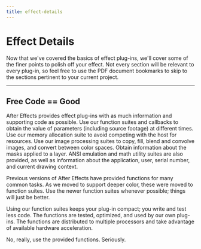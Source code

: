 ```yaml
---
title: effect-details
---
```

# Effect Details

Now that we've covered the basics of effect plug-ins, we'll cover some of the finer points to polish off your effect. Not every section will be relevant to every plug-in, so feel free to use the PDF document bookmarks to skip to the sections pertinent to your current project.

---

## Free Code == Good

After Effects provides effect plug-ins with as much information and supporting code as possible. Use our function suites and callbacks to obtain the value of parameters (including source footage) at different times. Use our memory allocation suite to avoid competing with the host for resources. Use our image processing suites to copy, fill, blend and convolve images, and convert between color spaces. Obtain information about the masks applied to a layer. ANSI emulation and math utility suites are also provided, as well as information about the application, user, serial number, and current drawing context.

Previous versions of After Effects have provided functions for many common tasks. As we moved to support deeper color, these were moved to function suites. Use the newer function suites whenever possible; things will just be better.

Using our function suites keeps your plug-in compact; you write and test less code. The functions are tested, optimized, and used by our own plug-ins. The functions are distributed to multiple processors and take advantage of available hardware acceleration.

No, really, use the provided functions. Seriously.
